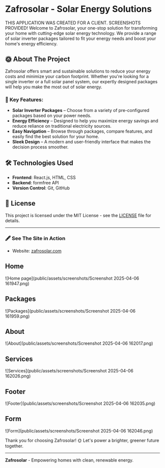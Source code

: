 # Zafrosolar - Solar Energy Solutions

THIS APPLICATION WAS CREATED FOR A CLIENT. SCREENSHOTS PROVIDED!
Welcome to Zafrosolar, your one-stop solution for transforming your home with cutting-edge solar energy technology. We provide a range of solar inverter packages tailored to fit your energy needs and boost your home's energy efficiency.

## 🌞 About The Project

Zafrosolar offers smart and sustainable solutions to reduce your energy costs and minimize your carbon footprint. Whether you're looking for a single inverter or a full solar panel system, our expertly designed packages will help you make the most out of solar energy.

### 🚀 Key Features:

- **Solar Inverter Packages** – Choose from a variety of pre-configured packages based on your power needs.
- **Energy Efficiency** – Designed to help you maximize energy savings and reduce reliance on traditional electricity sources.
- **Easy Navigation** – Browse through packages, compare features, and easily find the best solution for your home.
- **Sleek Design** – A modern and user-friendly interface that makes the decision process smoother.

## 🛠️ Technologies Used

- **Frontend**: React.js, HTML, CSS
- **Backend**: formfree API
- **Version Control**: Git, GitHub

## 📄 License

This project is licensed under the MIT License - see the [LICENSE](LICENSE) file for details.

---

### 🖋️ See The Site in Action
- Website: [zafrosolar.com](https://www.zafrosolar.co.za)

## Home 
![Home page](public/assets/screenshots/Screenshot 2025-04-06 161947.png)
## Packages
![Packages](public/assets/screenshots/Screenshot 2025-04-06 161959.png)
## About
![About](public/assets/screenshots/Screenshot 2025-04-06 162017.png)
## Services
![Services](public/assets/screenshots/Screenshot 2025-04-06 162026.png)
## Footer
![Footer](public/assets/screenshots/Screenshot 2025-04-06 162035.png)
## Form
![Form](public/assets/screenshots/Screenshot 2025-04-06 162046.png)



Thank you for choosing Zafrosolar! 🌞 Let's power a brighter, greener future together.

---

**Zafrosolar** - Empowering homes with clean, renewable energy.
